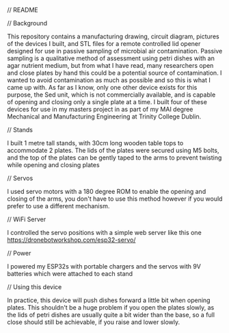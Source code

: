 // README

// Background

This repository contains a manufacturing drawing, circuit diagram, pictures of the devices I built, and STL files for a remote controlled lid opener designed for use in passive sampling of microbial air contamination.
Passive sampling is a qualitative method of assessment using petri dishes with an agar nutrient medium, 
but from what I have read, many researchers open and close plates by hand
this could be a potential source of contamination.
I wanted to avoid contamination as much as possible and so this is what I came up with.
As far as I know, only one other device exists for this purpose, the Sed unit, which is not commercially available, and is capable of opening and closing only a single plate at a time.
I built four of these devices for use in my masters project in as part of my MAI degree Mechanical and Manufacturing Engineering at Trinity College Dublin.

// Stands

I built 1 metre tall stands, with 30cm long wooden table tops to accommodate 2 plates. The lids of the plates were secured using M5 bolts,
and the top of the plates can be gently taped to the arms to prevent twisting while opening and closing plates

// Servos

I used servo motors with a 180 degree ROM to enable the opening and closing of the arms, you don't have to use this method however if you would prefer to use a different mechanism.

// WiFi Server

I controlled the servo positions with a simple web server like this one https://dronebotworkshop.com/esp32-servo/

// Power

I powered my ESP32s with portable chargers and the servos with 9V batteries which were attached to each stand

// Using this device

In practice, this device will push dishes forward a little bit when opening plates. This shouldn't be a huge problem if you open the plates slowly,
as the lids of petri dishes are usually quite a bit wider than the base, so a full close should still be achievable, if you raise and lower slowly.
